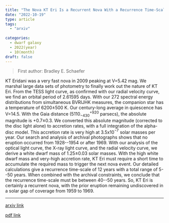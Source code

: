 ```yaml
---
title: "The Nova KT Eri Is a Recurrent Nova With a Recurrence Time-Scale of 40-50 Years"
date: "2022-10-19"
type: article
tags:
  - "arxiv"
  
categories:
  - dwarf galaxy
  - 2022(year)
  - 10(month)
draft: false
---
```

> First author: Bradley E. Schaefer

 KT Eridani was a very fast nova in 2009 peaking at V=5.42 mag. We marshal
large data sets of photometry to finally work out the nature of KT Eri. From
the TESS light curve, as confirmed with our radial velocity curve, we find an
orbital period of 2.61595 days. With our 272 spectral energy distributions from
simultaneous BVRIJHK measures, the companion star has a temperature of
6200$\pm$500 K. Our century-long average in quiescence has V=14.5. With the
Gaia distance (5110$^{+920}_{-430}$ parsecs), the absolute magnitude is
+0.7$\pm$0.3. We converted this absolute magnitude (corrected to the disc light
alone) to accretion rates, with a full integration of the alpha-disc model.
This accretion rate is very high at 3.5x10$^{-7}$ solar masses per year. Our
search and analysis of archival photographs shows that no eruption occurred
from 1928--1954 or after 1969. With our analysis of the optical light curve,
the X-ray light curve, and the radial velocity curve, we derive a white dwarf
mass of 1.25$\pm$0.03 solar masses. With the high white dwarf mass and
very-high accretion rate, KT Eri must require a short time to accumulate the
required mass to trigger the next nova event. Our detailed calculations give a
recurrence time-scale of 12 years with a total range of 5--50 years. When
combined with the archival constraints, we conclude that the recurrence
time-scale must be between 40--50 years. So, KT Eri is certainly a recurrent
nova, with the prior eruption remaining undiscovered in a solar gap of coverage
from 1959 to 1969.

---
[arxiv link](http://arxiv.org/abs/2210.10448v1)

[pdf link](http://arxiv.org/pdf/2210.10448v1)